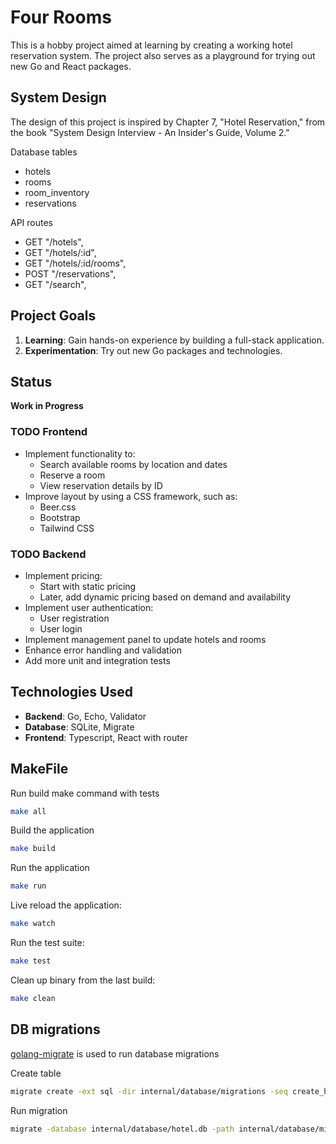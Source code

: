 # Four Rooms

This is a hobby project aimed at learning by creating a working hotel reservation system. The project also serves as a playground for trying out new Go and React packages.

## System Design

The design of this project is inspired by Chapter 7, "Hotel Reservation," from the book "System Design Interview - An Insider's Guide, Volume 2."

Database tables
- hotels
- rooms
- room_inventory
- reservations

API routes
- GET "/hotels",
- GET "/hotels/:id",
- GET "/hotels/:id/rooms",
- POST "/reservations",
- GET "/search",

## Project Goals

1. **Learning**: Gain hands-on experience by building a full-stack application.
2. **Experimentation**: Try out new Go packages and technologies.

## Status

**Work in Progress**

### TODO Frontend
- Implement functionality to:
  - Search available rooms by location and dates
  - Reserve a room
  - View reservation details by ID
- Improve layout by using a CSS framework, such as:
  - Beer.css
  - Bootstrap
  - Tailwind CSS

### TODO Backend
- Implement pricing:
  - Start with static pricing
  - Later, add dynamic pricing based on demand and availability
- Implement user authentication:
  - User registration
  - User login
- Implement management panel to update hotels and rooms
- Enhance error handling and validation
- Add more unit and integration tests

## Technologies Used

- **Backend**: Go, Echo, Validator
- **Database**: SQLite, Migrate
- **Frontend**: Typescript, React with router

## MakeFile

Run build make command with tests
```bash
make all
```

Build the application
```bash
make build
```

Run the application
```bash
make run
```

Live reload the application:
```bash
make watch
```

Run the test suite:
```bash
make test
```

Clean up binary from the last build:
```bash
make clean
```

## DB migrations
[golang-migrate](https://github.com/golang-migrate/migrate) is used to run database migrations

Create table
```bash
migrate create -ext sql -dir internal/database/migrations -seq create_hotels_table
```

Run migration
```bash
migrate -database internal/database/hotel.db -path internal/database/migrations up
```